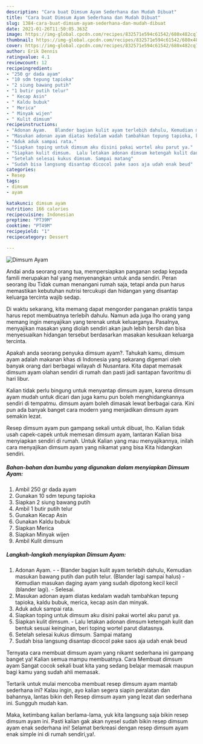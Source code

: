```yaml
---
description: "Cara buat Dimsum Ayam Sederhana dan Mudah Dibuat"
title: "Cara buat Dimsum Ayam Sederhana dan Mudah Dibuat"
slug: 1384-cara-buat-dimsum-ayam-sederhana-dan-mudah-dibuat
date: 2021-01-26T11:50:05.363Z
image: https://img-global.cpcdn.com/recipes/832571e594c61542/680x482cq70/dimsum-ayam-foto-resep-utama.jpg
thumbnail: https://img-global.cpcdn.com/recipes/832571e594c61542/680x482cq70/dimsum-ayam-foto-resep-utama.jpg
cover: https://img-global.cpcdn.com/recipes/832571e594c61542/680x482cq70/dimsum-ayam-foto-resep-utama.jpg
author: Erik Dennis
ratingvalue: 4.1
reviewcount: 12
recipeingredient:
- "250 gr dada ayam"
- "10 sdm tepung tapioka"
- "2 siung bawang putih"
- "1 butir putih telur"
- " Kecap Asin"
- " Kaldu bubuk"
- " Merica"
- " Minyak wijen"
- " Kulit dimsum"
recipeinstructions:
- "Adonan Ayam.   Blander bagian kulit ayam terlebih dahulu, Kemudian masukan bawang putih dan putih telur. (Blander lagi sampai halus)  Kemudian masukan daging ayam yang sudah dipotong kecil kecil (blander lagi).  Selesai."
- "Masukan adonan ayam diatas kedalam wadah tambahkan tepung tapioka, kaldu bubuk, merica, kecap asin dan minyak."
- "Aduk aduk sampai rata."
- "Siapkan toping untuk dimsum aku disini pakai wortel aku parut ya."
- "Siapkan kulit dimsum.  Lalu letakan adonan dimsum ketengah kulit dan bentuk sesuai keinginan, beri toping wortel parut diatasnya."
- "Setelah selesai kukus dimsum. Sampai matang"
- "Sudah bisa langsung disantap dicocol pake saos aja udah enak beud"
categories:
- Resep
tags:
- dimsum
- ayam

katakunci: dimsum ayam 
nutrition: 166 calories
recipecuisine: Indonesian
preptime: "PT39M"
cooktime: "PT49M"
recipeyield: "1"
recipecategory: Dessert

---
```



![Dimsum Ayam](https://img-global.cpcdn.com/recipes/832571e594c61542/680x482cq70/dimsum-ayam-foto-resep-utama.jpg)

Andai anda seorang orang tua, mempersiapkan panganan sedap kepada famili merupakan hal yang menyenangkan untuk anda sendiri. Peran seorang ibu Tidak cuman menangani rumah saja, tetapi anda pun harus memastikan kebutuhan nutrisi tercukupi dan hidangan yang disantap keluarga tercinta wajib sedap.

Di waktu  sekarang, kita memang dapat mengorder panganan praktis tanpa harus repot membuatnya terlebih dahulu. Namun ada juga lho orang yang memang ingin menyajikan yang terenak untuk keluarganya. Pasalnya, menyajikan masakan yang diolah sendiri akan jauh lebih bersih dan bisa menyesuaikan hidangan tersebut berdasarkan masakan kesukaan keluarga tercinta. 



Apakah anda seorang penyuka dimsum ayam?. Tahukah kamu, dimsum ayam adalah makanan khas di Indonesia yang sekarang digemari oleh banyak orang dari berbagai wilayah di Nusantara. Kita dapat memasak dimsum ayam olahan sendiri di rumah dan pasti jadi santapan favoritmu di hari libur.

Kalian tidak perlu bingung untuk menyantap dimsum ayam, karena dimsum ayam mudah untuk dicari dan juga kamu pun boleh menghidangkannya sendiri di tempatmu. dimsum ayam boleh dimasak lewat berbagai cara. Kini pun ada banyak banget cara modern yang menjadikan dimsum ayam semakin lezat.

Resep dimsum ayam pun gampang sekali untuk dibuat, lho. Kalian tidak usah capek-capek untuk memesan dimsum ayam, lantaran Kalian bisa menyiapkan sendiri di rumah. Untuk Kalian yang mau menyajikannya, inilah cara menyajikan dimsum ayam yang nikamat yang bisa Kita hidangkan sendiri.

<!--inarticleads1-->

##### Bahan-bahan dan bumbu yang digunakan dalam menyiapkan Dimsum Ayam:

1. Ambil 250 gr dada ayam
1. Gunakan 10 sdm tepung tapioka
1. Siapkan 2 siung bawang putih
1. Ambil 1 butir putih telur
1. Gunakan  Kecap Asin
1. Gunakan  Kaldu bubuk
1. Siapkan  Merica
1. Siapkan  Minyak wijen
1. Ambil  Kulit dimsum




<!--inarticleads2-->

##### Langkah-langkah menyiapkan Dimsum Ayam:

1. Adonan Ayam.  -  - Blander bagian kulit ayam terlebih dahulu, Kemudian masukan bawang putih dan putih telur. (Blander lagi sampai halus)  - Kemudian masukan daging ayam yang sudah dipotong kecil kecil (blander lagi).  - Selesai.
1. Masukan adonan ayam diatas kedalam wadah tambahkan tepung tapioka, kaldu bubuk, merica, kecap asin dan minyak.
1. Aduk aduk sampai rata.
1. Siapkan toping untuk dimsum aku disini pakai wortel aku parut ya.
1. Siapkan kulit dimsum.  - Lalu letakan adonan dimsum ketengah kulit dan bentuk sesuai keinginan, beri toping wortel parut diatasnya.
1. Setelah selesai kukus dimsum. Sampai matang
1. Sudah bisa langsung disantap dicocol pake saos aja udah enak beud




Ternyata cara membuat dimsum ayam yang nikamt sederhana ini gampang banget ya! Kalian semua mampu membuatnya. Cara Membuat dimsum ayam Sangat cocok sekali buat kita yang sedang belajar memasak maupun bagi kamu yang sudah ahli memasak.

Tertarik untuk mulai mencoba membuat resep dimsum ayam mantab sederhana ini? Kalau ingin, ayo kalian segera siapin peralatan dan bahannya, lantas bikin deh Resep dimsum ayam yang lezat dan sederhana ini. Sungguh mudah kan. 

Maka, ketimbang kalian berlama-lama, yuk kita langsung saja bikin resep dimsum ayam ini. Pasti kalian gak akan nyesel sudah bikin resep dimsum ayam enak sederhana ini! Selamat berkreasi dengan resep dimsum ayam enak simple ini di rumah sendiri,ya!.

